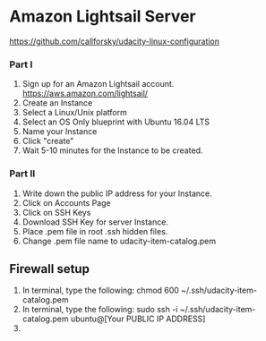 # Amazon Lightsail Server

<!-- Instructions taken from the following: -->
https://github.com/callforsky/udacity-linux-configuration

### Part I
1. Sign up for an Amazon Lightsail account. 
	https://aws.amazon.com/lightsail/
2. Create an Instance
3. Select a Linux/Unix platform
4. Select an OS Only blueprint with Ubuntu 16.04 LTS
5. Name your Instance
6. Click "create"
7. Wait 5-10 minutes for the Instance to be created.

### Part II
1. Write down the public IP address for your Instance.
2. Click on Accounts Page
3. Click on SSH Keys
4. Download SSH Key for server Instance.
5. Place .pem file in root .ssh hidden files.
6. Change .pem file name to udacity-item-catalog.pem

## Firewall setup
1. In terminal, type the following:
	chmod 600 ~/.ssh/udacity-item-catalog.pem
2. In terminal, type the following:
	sudo ssh -i ~/.ssh/udacity-item-catalog.pem ubuntu@[Your PUBLIC IP ADDRESS] 
3. 


